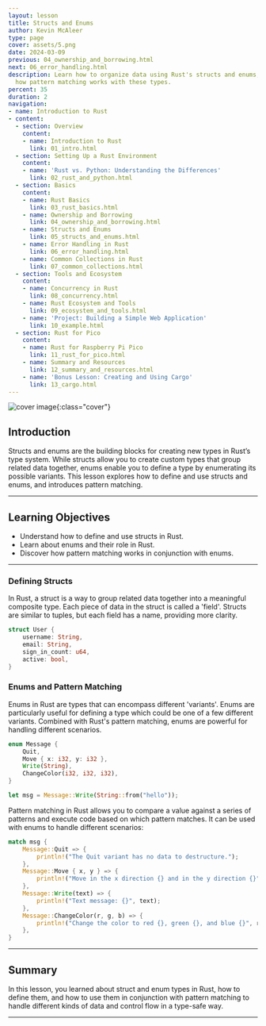 ```yaml
---
layout: lesson
title: Structs and Enums
author: Kevin McAleer
type: page
cover: assets/5.png
date: 2024-03-09
previous: 04_ownership_and_borrowing.html
next: 06_error_handling.html
description: Learn how to organize data using Rust's structs and enums, and understand
  how pattern matching works with these types.
percent: 35
duration: 2
navigation:
- name: Introduction to Rust
- content:
  - section: Overview
    content:
    - name: Introduction to Rust
      link: 01_intro.html
  - section: Setting Up a Rust Environment
    content:
    - name: 'Rust vs. Python: Understanding the Differences'
      link: 02_rust_and_python.html
  - section: Basics
    content:
    - name: Rust Basics
      link: 03_rust_basics.html
    - name: Ownership and Borrowing
      link: 04_ownership_and_borrowing.html
    - name: Structs and Enums
      link: 05_structs_and_enums.html
    - name: Error Handling in Rust
      link: 06_error_handling.html
    - name: Common Collections in Rust
      link: 07_common_collections.html
  - section: Tools and Ecosystem
    content:
    - name: Concurrency in Rust
      link: 08_concurrency.html
    - name: Rust Ecosystem and Tools
      link: 09_ecosystem_and_tools.html
    - name: 'Project: Building a Simple Web Application'
      link: 10_example.html
  - section: Rust for Pico
    content:
    - name: Rust for Raspberry Pi Pico
      link: 11_rust_for_pico.html
    - name: Summary and Resources
      link: 12_summary_and_resources.html
    - name: 'Bonus Lesson: Creating and Using Cargo'
      link: 13_cargo.html
---
```



![cover image]({{page.cover}}){:class="cover"}

## Introduction

Structs and enums are the building blocks for creating new types in Rust’s type system. While structs allow you to create custom types that group related data together, enums enable you to define a type by enumerating its possible variants. This lesson explores how to define and use structs and enums, and introduces pattern matching.

---

## Learning Objectives

- Understand how to define and use structs in Rust.
- Learn about enums and their role in Rust.
- Discover how pattern matching works in conjunction with enums.

---

### Defining Structs

In Rust, a struct is a way to group related data together into a meaningful composite type. Each piece of data in the struct is called a 'field'. Structs are similar to tuples, but each field has a name, providing more clarity.

```rust
struct User {
    username: String,
    email: String,
    sign_in_count: u64,
    active: bool,
}
```

### Enums and Pattern Matching

Enums in Rust are types that can encompass different 'variants'. Enums are particularly useful for defining a type which could be one of a few different variants. Combined with Rust's pattern matching, enums are powerful for handling different scenarios.

```rust
enum Message {
    Quit,
    Move { x: i32, y: i32 },
    Write(String),
    ChangeColor(i32, i32, i32),
}

let msg = Message::Write(String::from("hello"));
```

Pattern matching in Rust allows you to compare a value against a series of patterns and execute code based on which pattern matches. It can be used with enums to handle different scenarios:

```rust
match msg {
    Message::Quit => {
        println!("The Quit variant has no data to destructure.");
    },
    Message::Move { x, y } => {
        println!("Move in the x direction {} and in the y direction {}", x, y);
    },
    Message::Write(text) => {
        println!("Text message: {}", text);
    },
    Message::ChangeColor(r, g, b) => {
        println!("Change the color to red {}, green {}, and blue {}", r, g, b);
    },
}
```

---

## Summary

In this lesson, you learned about struct and enum types in Rust, how to define them, and how to use them in conjunction with pattern matching to handle different kinds of data and control flow in a type-safe way.

---
